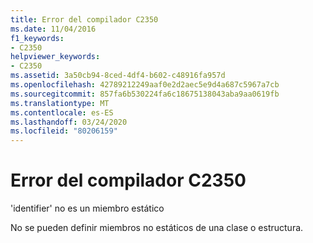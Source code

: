 ```yaml
---
title: Error del compilador C2350
ms.date: 11/04/2016
f1_keywords:
- C2350
helpviewer_keywords:
- C2350
ms.assetid: 3a50cb94-8ced-4df4-b602-c48916fa957d
ms.openlocfilehash: 42789212249aaf0e2d2aec5e9d4a687c5967a7cb
ms.sourcegitcommit: 857fa6b530224fa6c18675138043aba9aa0619fb
ms.translationtype: MT
ms.contentlocale: es-ES
ms.lasthandoff: 03/24/2020
ms.locfileid: "80206159"
---
```

# <a name="compiler-error-c2350"></a>Error del compilador C2350

'identifier' no es un miembro estático

No se pueden definir miembros no estáticos de una clase o estructura.
